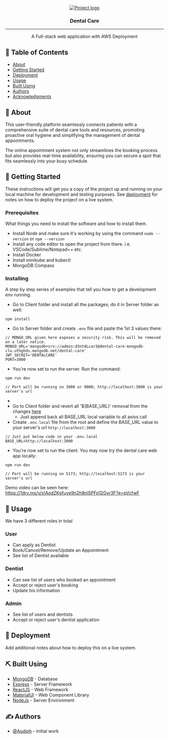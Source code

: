 <p align="center">
  <a href="" rel="noopener">
 <img src="https://github.com/Audiph/dental-care/assets/83140802/ba2c2bf6-e3fe-4179-8152-c2ddc2cac0fc" alt="Project logo"></a>
</p>

<h3 align="center">Dental Care</h3>

---


<p align="center"> A Full-stack web application with AWS Deployment
    <br> 
</p>

## 📝 Table of Contents
- [About](#about)
- [Getting Started](#getting_started)
- [Deployment](#deployment)
- [Usage](#usage)
- [Built Using](#built_using)
- [Authors](#authors)
- [Acknowledgments](#acknowledgement)

## 🧐 About <a name = "about"></a>
This user-friendly platform seamlessly connects patients with a comprehensive suite of dental care tools and resources, promoting proactive oral hygiene and simplifying the management of dental appointments.

The online appointment system not only streamlines the booking process but also provides real-time availability, ensuring you can secure a spot that fits seamlessly into your busy schedule.


## 🏁 Getting Started <a name = "getting_started"></a>
These instructions will get you a copy of the project up and running on your local machine for development and testing purposes. See [deployment](#deployment) for notes on how to deploy the project on a live system.

### Prerequisites
What things you need to install the software and how to install them.

- Install Node and make sure it's working by using the command ```node --version``` or ```npm --version```
- Install any code editor to open the project from there. i.e. VSCode/Sublime/Notepad++ etc.
- Install Docker
- Install minikube and kubectl
- MongoDB Compass

### Installing
A step by step series of examples that tell you how to get a development env running.

- Go to Client folder and install all the packages; do it in Server folder as well:

```
npm install
```

- Go to Server folder and create `.env` file and paste the 1st 3 values there:

```
// MONGO_URL given here exposes a security risk. This will be removed on a later notice.
MONGO_URL='mongodb+srv://admin:d3nt4Lcar3@dental-care-mongodb-clu.uthghds.mongodb.net/dental-care'
JWT_SECRET='DENTALCARE'
PORT=3000
```
  
- You're now set to run the server. Run the command:

```
npm run dev

// Port will be running on 3000 or 9000; http://localhost:3000 is your server's url
```

- 
- Go to Client folder and revert all '${BASE_URL}' removal from the changes [here](https://github.com/Audiph/dental-care/commit/acf072786b7be1a6651d02df5079f67f1befea2a)
  - Just append back all BASE_URL local variable to all axios call 
- Create `.env.local` file from the root and define the BASE_URL value to your server's url `http://localhost:3000`

```
// Just put below code in your .env.local
BASE_URL=http://localhost:3000
```

- You're now set to run the client. You may now try the dental care web app locally:

```
npm run dev

// Port will be running on 5173; http://localhost:5173 is your server's url
```

Demo video can be seen here:
https://1drv.ms/v/s!AodZKpfuye9n2h8nlSPFp12Gyr3F?e=pVcfwF

## 🎈 Usage <a name="usage"></a>
We have 3 different roles in total

### User
- Can apply as Dentist
- Book/Cancel/Remove/Update an Appointment
- See list of Dentist available

### Dentist
- Can see list of users who booked an appointment
- Accept or reject user's booking
- Update his information

### Admin
- See list of users and dentists
- Accept or reject user's dentist application

## 🚀 Deployment <a name = "deployment"></a>
Add additional notes about how to deploy this on a live system.

## ⛏️ Built Using <a name = "built_using"></a>
- [MongoDB](https://www.mongodb.com/) - Database
- [Express](https://expressjs.com/) - Server Framework
- [ReactJS](https://react.dev/) - Web Framework
- [MaterialUI](https://mui.com/) - Web Component Library
- [NodeJs](https://nodejs.org/en/) - Server Environment

## ✍️ Authors <a name = "authors"></a>
- [@Audiph](https://github.com/Audiph) - Initial work
